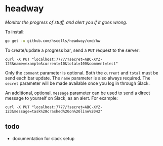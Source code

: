 # headway

_Monitor the progress of stuff, and alert you if it goes wrong._

To install:

```bash
go get -u github.com/hscells/headway/cmd/hw
```

To create/update a progress bar, send a `PUT` request to the server:

```
curl -X PUT "localhost:7777/?secret=ABC-XYZ-123&name=example&current=10&total=100&comment=test"
```

Only the `comment` parameter is optional. Both the `current` and `total` must be send each bar update. The `name` parameter is also always required.
The `secret` parameter will be made available once you log in through Slack.

An additional, optional, `message` parameter can be used to send a direct message to yourself on Slack, as an alert. For example:

```
curl -X PUT "localhost:7777/?secret=ABC-XYZ-123&message=task%20crashed%20on%20line%2042"
```

## todo

 - documentation for slack setup